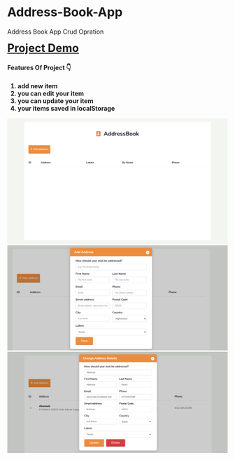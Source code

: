 # Address-Book-App
Address Book App 
Crud Opration

<a style="font-size:25px; color:;  font-weight:bold ;" href="https://abanoubkerols.github.io/Address-Book-App/"> Project Demo </a>

<h4>Features Of Project 👇<h4>


<ol>
<li>add new item </li>
<li>you can edit your item </li>
<li>you can update your item </li>
<li> your items saved in localStorage </li>


</ol>

<img src="./screencapture-127-0-0-1-5501-2023-03-25-09_02_15.png">

<img src="./screencapture-127-0-0-1-5501-2023-03-25-09_02_48.png">

<img src="./screencapture-127-0-0-1-5501-2023-03-25-09_06_53.png">